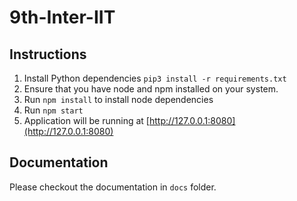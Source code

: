 # 9th-Inter-IIT

## Instructions

1. Install Python dependencies `pip3 install -r requirements.txt`
2. Ensure that you have node and npm installed on your system.
3. Run `npm install` to install node dependencies
4. Run `npm start`
5. Application will be running at [http://127.0.0.1:8080](http://127.0.0.1:8080)

## Documentation

Please checkout the documentation in `docs` folder.
